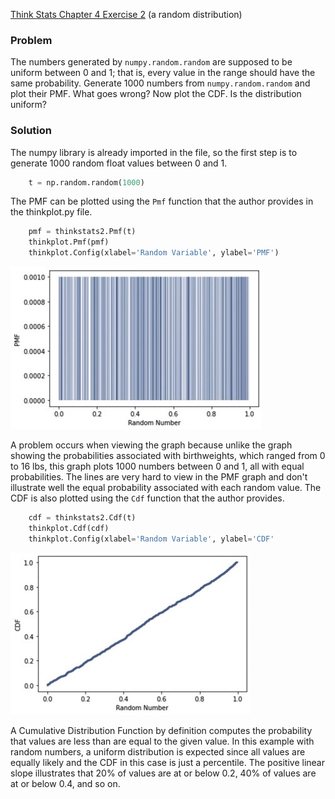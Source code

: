 [Think Stats Chapter 4 Exercise 2](http://greenteapress.com/thinkstats2/html/thinkstats2005.html#toc41) (a random distribution)

### Problem
The numbers generated by `numpy.random.random` are supposed to be uniform between 0 and 1; that is, every value in the range should have the same probability. Generate 1000 numbers from `numpy.random.random` and plot their PMF. What goes wrong? Now plot the CDF. Is the distribution uniform?

### Solution
The numpy library is already imported in the file, so the first step is to generate 1000 random float values between 0 and 1.

```python
    t = np.random.random(1000)
```

The PMF can be plotted using the `Pmf` function that the author provides in the thinkplot.py file.

```python
    pmf = thinkstats2.Pmf(t)
    thinkplot.Pmf(pmf)
    thinkplot.Config(xlabel='Random Variable', ylabel='PMF')
```

![Image of PMF](https://github.com/wnobles/dsp/blob/master/lessons/statistics/B8800E40-F08B-4C12-8BA7-290B1E0A006C_4_5005_c.jpeg)

A problem occurs when viewing the graph because unlike the graph showing the probabilities associated with birthweights, which ranged from 0 to 16 lbs, this graph plots 1000 numbers between 0 and 1, all with equal probabilities. The lines are very hard to view in the PMF graph and don't illustrate well the equal probability associated with each random value. The CDF is also plotted using the `Cdf` function that the author provides.

```python
    cdf = thinkstats2.Cdf(t)
    thinkplot.Cdf(cdf)
    thinkplot.Config(xlabel='Random Variable', ylabel='CDF'
```

![Image of CDF](https://github.com/wnobles/dsp/blob/master/lessons/statistics/12435922-1979-4025-B32E-B0CAA89F9C37_4_5005_c.jpeg)

A Cumulative Distribution Function by definition computes the probability that values are less than are equal to the given value. In this example with random numbers, a uniform distribution is expected since all values are equally likely and the CDF in this case is just a percentile. The positive linear slope illustrates that 20% of values are at or below 0.2, 40% of values are at or below 0.4, and so on.
